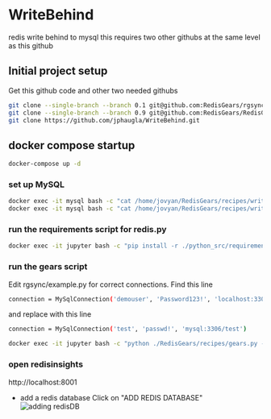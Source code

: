 # WriteBehind
redis write behind to mysql
this requires two other githubs at the same level as this github
## Initial project setup
Get this github code and other two needed githubs
```bash 
git clone --single-branch --branch 0.1 git@github.com:RedisGears/rgsync.git
git clone --single-branch --branch 0.9 git@github.com:RedisGears/RedisGears.git
git clone https://github.com/jphaugla/WriteBehind.git
```
## docker compose startup
```bash
docker-compose up -d 
```
### set up MySQL
```bash
docker exec -it mysql bash -c "cat /home/jovyan/RedisGears/recipes/write_behind/mysql/create-user.sql |mysql -prootpassword"
docker exec -it mysql bash -c "cat /home/jovyan/RedisGears/recipes/write_behind/mysql/create-db.sql |mysql -utest -ppasswd"
```
### run the requirements script for redis.py
```bash
docker exec -it jupyter bash -c "pip install -r ./python_src/requirements.txt"
```
### run the gears script
Edit rgsync/example.py for correct connections.
Find this line
```bash
connection = MySqlConnection('demouser', 'Password123!', 'localhost:3306/test')
```
and replace with this line
```bash
connection = MySqlConnection('test', 'passwd!', 'mysql:3306/test')
```
```bash
docker exec -it jupyter bash -c "python ./RedisGears/recipes/gears.py --host redis --port 6379 ./rgsync/example.py REQUIREMENTS git+https://github.com/RedisGears/rgsync.git#0.1 PyMySQL"
```
### open redisinsights
http://localhost:8001
*  add a redis database
Click on "ADD REDIS DATABASE"
![adding redisDB](images/redisinsightAddDB.png)
###
